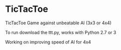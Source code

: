 # TicTacToe
TicTacToe Game against unbeatable AI (3x3 or 4x4)

To run download the ttt.py, works with Python 2.7 or 3

Working on improving speed of AI for 4x4
